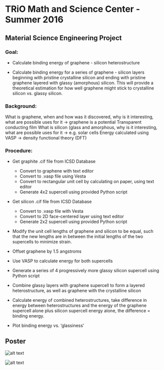 # TRiO Math and Science Center - Summer 2016

## Material Science Engineering Project

### Goal:

* Calculate binding energy of graphene - silicon heterostructure

* Calculate binding energy for a series of graphene - silicon layers beginning with pristine crystalline silicon and ending with pristine graphene layered with glassy (amorphous) silicon. This will provide a theoretical estimation for how well graphene might stick to crystalline silicon vs. glassy silicon.

### Background:
What is graphene, when and how was it discovered, why is it interesting, what are possible uses for it -> graphene is a potential Transparent conducting film
What is silicon (glass and amorphous, why is it interesting, what are possible uses for it -> e.g. solar cells
Energy calculated using VASP -> density functional theory (DFT)

### Procedure:

* Get graphite .cif file from ICSD Database
    * Convert to graphene with text editor 
    * Convert to .vasp file using Vesta
    * Convert to rectangular unit cell by calculating on paper, using text editor
    * Generate 4x2 supercell using provided Python script

* Get silicon .cif file from ICSD Database
    * Convert to .vasp file with Vesta
    * Convert to 2D face-centered layer using text editor
    * Generate 2x2 supercell using provided Python script

* Modify the unit cell lengths of graphene and silicon to be equal, such that the new lengths are in between the initial lengths of the two supercells to minimize strain.

* Offset graphene by 1.5 angstroms

* Use VASP to calculate energy for both supercells

* Generate a series of 4 progressively more glassy silicon supercell using Python script

* Combine glassy layers with graphene supercell to form a layered heterostructure, as well as graphene with the crystalline silicon

* Calculate energy of combined heterostructures, take difference in energy between heterostructures and the energy of the graphene supercell alone plus silicon supercell energy alone, the difference = binding energy.

* Plot binding energy vs. ‘glassiness’

## Poster
![alt text](https://github.com/LumbermanOne/MSC-2016/blob/main/IMAGES/_Poster_Final%20Slide%201.png)

![alt text](https://github.com/LumbermanOne/MSC-2016/blob/main/IMAGES/_Poster_Final%20Slide%202.png)
